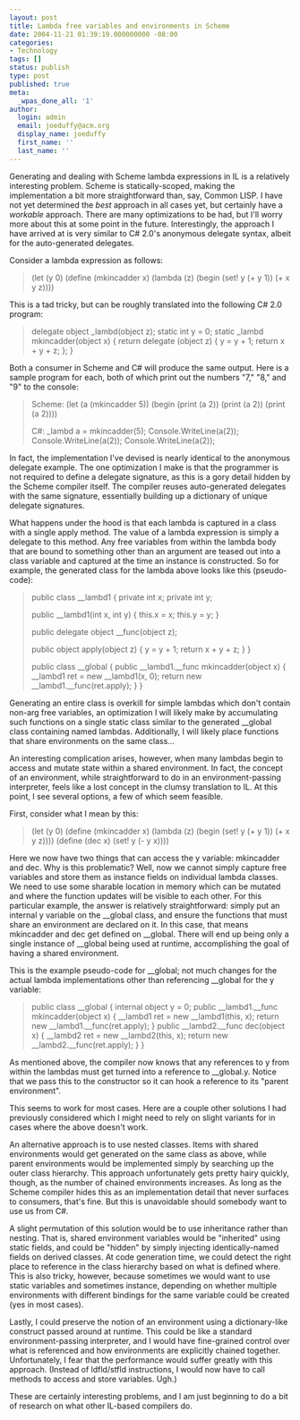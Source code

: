 ```yaml
---
layout: post
title: Lambda free variables and environments in Scheme
date: 2004-11-21 01:39:19.000000000 -08:00
categories:
- Technology
tags: []
status: publish
type: post
published: true
meta:
  _wpas_done_all: '1'
author:
  login: admin
  email: joeduffy@acm.org
  display_name: joeduffy
  first_name: ''
  last_name: ''
---
```

Generating and dealing with Scheme lambda expressions in IL is a relatively
interesting problem. Scheme is statically-scoped, making the implementation a
bit more straightforward than, say, Common LISP. I have not yet determined the
_best_ approach in all cases yet, but certainly have a _workable_ approach.
There are many optimizations to be had, but I'll worry more about this at some
point in the future. Interestingly, the approach I have arrived at is very
similar to C# 2.0's anonymous delegate syntax, albeit for the auto-generated
delegates.

Consider a lambda expression as follows:

> (let (y 0) (define (mkincadder x) (lambda (z) (begin (set! y (+ y 1)) (+ x y
> z))))

This is a tad tricky, but can be roughly translated into the following C# 2.0
program:

> delegate object \_lambd(object z); static int y = 0; static \_lambd
> mkincadder(object x) { return delegate (object z) { y = y + 1; return x + y +
> z; }; }

Both a consumer in Scheme and C# will produce the same output. Here is a sample
program for each, both of which print out the numbers "7," "8," and "9" to the
console:

> Scheme: (let (a (mkincadder 5)) (begin (print (a 2)) (print (a 2)) (print (a
> 2))))
>
>
>
> C#: \_lambd a = mkincadder(5); Console.WriteLine(a(2));
> Console.WriteLine(a(2)); Console.WriteLine(a(2));

In fact, the implementation I've devised is nearly identical to the anonymous
delegate example. The one optimization I make is that the programmer is not
required to define a delegate signature, as this is a gory detail hidden by the
Scheme compiler itself. The compiler reuses auto-generated delegates with the
same signature, essentially building up a dictionary of unique delegate
signatures.

What happens under the hood is that each lambda is captured in a class with a
single apply method. The value of a lambda expression is simply a delegate to
this method. Any free variables from within the lambda body that are bound to
something other than an argument are teased out into a class variable and
captured at the time an instance is constructed. So for example, the generated
class for the lambda above looks like this (pseudo-code):

> public class \_\_lambd1 { private int x; private int y;
>
>
>
>   public \_\_lambd1(int x, int y) { this.x = x; this.y = y; }
>
>
>
>   public delegate object \_\_func(object z);
>
>
>
>   public object apply(object z) { y = y + 1; return x + y + z; } }
>
>
>
> public class \_\_global { public \_\_lambd1.\_\_func mkincadder(object x) {
> \_\_lambd1 ret = new \_\_lambd1(x, 0); return new
> \_\_lambd1.\_\_func(ret.apply); } }

Generating an entire class is overkill for simple lambdas which don't contain
non-arg free variables, an optimization I will likely make by accumulating such
functions on a single static class similar to the generated \_\_global class
containing named lambdas. Additionally, I will likely place functions that
share environments on the same class...

An interesting complication arises, however, when many lambdas begin to access
and mutate state within a shared environment. In fact, the concept of an
environment, while straightforward to do in an environment-passing interpreter,
feels like a lost concept in the clumsy translation to IL. At this point, I see
several options, a few of which seem feasible.

First, consider what I mean by this:

> (let (y 0) (define (mkincadder x) (lambda (z) (begin (set! y (+ y 1)) (+ x y
> z)))) (define (dec x) (set! y (- y x))))

Here we now have two things that can access the y variable: mkincadder and dec.
Why is this problematic? Well, now we cannot simply capture free variables and
store them as instance fields on individual lambda classes. We need to use some
sharable location in memory which can be mutated and where the function updates
will be visible to each other. For this particular example, the answer is
relatively straightforward: simply put an internal y variable on the \_\_global
class, and ensure the functions that must share an environment are declared on
it. In this case, that means mkincadder and dec get defined on \_\_global.
There will end up being only a single instance of \_\_global being used at
runtime, accomplishing the goal of having a shared environment.

This is the example pseudo-code for \_\_global; not much changes for the actual
lambda implementations other than referencing \_\_global for the y variable:

> public class \_\_global { internal object y = 0; public \_\_lambd1.\_\_func
> mkincadder(object x) { \_\_lambd1 ret = new \_\_lambd1(this, x); return new
> \_\_lambd1.\_\_func(ret.apply); } public \_\_lambd2.\_\_func dec(object x) {
> \_\_lambd2 ret = new \_\_lambd2(this, x); return new
> \_\_lambd2.\_\_func(ret.apply); } }

As mentioned above, the compiler now knows that any references to y from within
the lambdas must get turned into a reference to \_\_global.y. Notice that we
pass this to the constructor so it can hook a reference to its "parent
environment".

This seems to work for most cases. Here are a couple other solutions I had
previously considered which I might need to rely on slight variants for in
cases where the above doesn't work.

An alternative approach is to use nested classes. Items with shared
environments would get generated on the same class as above, while parent
environments would be implemented simply by searching up the outer class
hierarchy. This approach unfortunately gets pretty hairy quickly, though, as
the number of chained environments increases. As long as the Scheme compiler
hides this as an implementation detail that never surfaces to consumers, that's
fine. But this is unavoidable should somebody want to use us from C#.

A slight permutation of this solution would be to use inheritance rather than
nesting. That is, shared environment variables would be "inherited" using
static fields, and could be "hidden" by simply injecting identically-named
fields on derived classes. At code generation time, we could detect the right
place to reference in the class hierarchy based on what is defined where. This
is also tricky, however, because sometimes we would want to use static
variables and sometimes instance, depending on whether multiple environments
with different bindings for the same variable could be created (yes in most
cases).

Lastly, I could preserve the notion of an environment using a dictionary-like
construct passed around at runtime. This could be like a standard
environment-passing interpreter, and I would have fine-grained control over
what is referenced and how environments are explicitly chained together.
Unfortunately, I fear that the performance would suffer greatly with this
approach. (Instead of ldfld/stfld instructions, I would now have to call
methods to access and store variables. Ugh.)

These are certainly interesting problems, and I am just beginning to do a bit
of research on what other IL-based compilers do.

